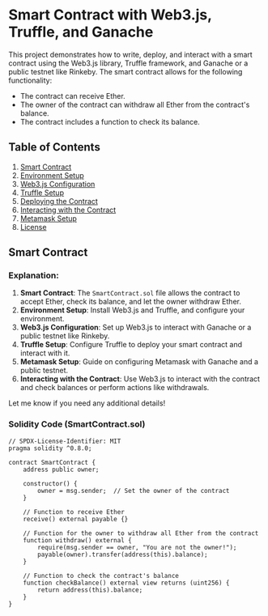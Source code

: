 # Smart Contract with Web3.js, Truffle, and Ganache

This project demonstrates how to write, deploy, and interact with a smart contract using the Web3.js library, Truffle framework, and Ganache or a public testnet like Rinkeby. The smart contract allows for the following functionality:

- The contract can receive Ether.
- The owner of the contract can withdraw all Ether from the contract's balance.
- The contract includes a function to check its balance.

## Table of Contents
1. [Smart Contract](#smart-contract)
2. [Environment Setup](#environment-setup)
3. [Web3.js Configuration](#web3js-configuration)
4. [Truffle Setup](#truffle-setup)
5. [Deploying the Contract](#deploying-the-contract)
6. [Interacting with the Contract](#interacting-with-the-contract)
7. [Metamask Setup](#metamask-setup)
8. [License](#license)

## Smart Contract


### Explanation:
1. **Smart Contract**: The `SmartContract.sol` file allows the contract to accept Ether, check its balance, and let the owner withdraw Ether.
2. **Environment Setup**: Install Web3.js and Truffle, and configure your environment.
3. **Web3.js Configuration**: Set up Web3.js to interact with Ganache or a public testnet like Rinkeby.
4. **Truffle Setup**: Configure Truffle to deploy your smart contract and interact with it.
5. **Metamask Setup**: Guide on configuring Metamask with Ganache and a public testnet.
6. **Interacting with the Contract**: Use Web3.js to interact with the contract and check balances or perform actions like withdrawals.

Let me know if you need any additional details!

### Solidity Code (SmartContract.sol)
```solidity
// SPDX-License-Identifier: MIT
pragma solidity ^0.8.0;

contract SmartContract {
    address public owner;

    constructor() {
        owner = msg.sender;  // Set the owner of the contract
    }

    // Function to receive Ether
    receive() external payable {}

    // Function for the owner to withdraw all Ether from the contract
    function withdraw() external {
        require(msg.sender == owner, "You are not the owner!");
        payable(owner).transfer(address(this).balance);
    }

    // Function to check the contract's balance
    function checkBalance() external view returns (uint256) {
        return address(this).balance;
    }
}
